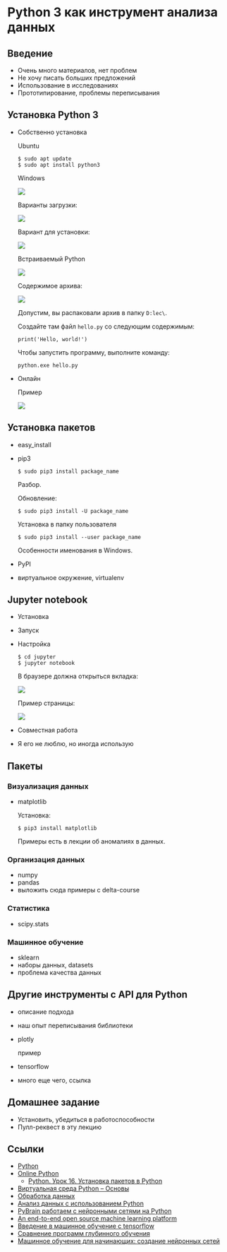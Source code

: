 # Python 3 как инструмент анализа данных

## Введение

* Очень много материалов, нет проблем
* Не хочу писать больших предложений
* Использование в исследованиях
* Прототипирование, проблемы переписывания

## Установка Python 3

* Собственно установка

  Ubuntu

  ```
  $ sudo apt update
  $ sudo apt install python3
  ```

  Windows

  ![](./pic/python-site.png)

  Варианты загрузки:

  ![](./pic/downloads.png)

  Вариант для установки:

  ![](./pic/usual.png)

  Встраиваемый Python

  ![](./pic/embed.png)

  Содержимое архива:

  ![](./pic/archive.png)

  Допустим, вы распаковали архив в папку `D:lec\`.

  Создайте там файл `hello.py` со следующим содержимым:

  ```
  print('Hello, world!')
  ```

  Чтобы запустить программу, выполните команду:

  ```
  python.exe hello.py
  ```

* Онлайн

  Пример

  ![](./pic/online.png)

## Установка пакетов

* easy_install
* pip3

  ```
  $ sudo pip3 install package_name
  ```

  Разбор.

  Обновление:

  ```
  $ sudo pip3 install -U package_name
  ```

  Установка в папку пользователя

  ```
  $ sudo pip3 install --user package_name
  ```

  Особенности именования в Windows.

* PyPI
* виртуальное окружение, virtualenv

## Jupyter notebook

* Установка
* Запуск
* Настройка

  ```
  $ cd jupyter
  $ jupyter notebook
  ```

  В браузере должна открыться вкладка:

  ![](./pic/jupyter.png)

  Пример страницы:

  ![](./pic/jupyter-example.png)

* Совместная работа

* Я его не люблю, но иногда использую

## Пакеты

### Визуализация данных

* matplotlib

  Установка:

  ```
  $ pip3 install matplotlib
  ```

  Примеры есть в лекции об аномалиях в данных.

### Организация данных

* numpy
* pandas
* выложить сюда примеры с delta-course

### Статистика

* scipy.stats

### Машинное обучение

* sklearn
* наборы данных, datasets
* проблема качества данных

## Другие инструменты с API для Python

* описание подхода
* наш опыт переписывания библиотеки
* plotly

  пример

* tensorflow
* много еще чего, ссылка

## Домашнее задание

* Установить, убедиться в работоспособности
* Пулл-реквест в эту лекцию

## Ссылки

* [Python](https://www.python.org/)
* [Online Python](https://repl.it/languages/python3)
  * [Python. Урок 16. Установка пакетов в
  Python](https://devpractice.ru/python-lesson-16-install-packages/)
* [Виртуальная среда Python –
  Основы](https://python-scripts.com/virtualenv)
* [Обработка данных](https://pythonworld.ru/obrabotka-dannyx)
* [Анализ данных с использованием
  Python](https://habr.com/ru/post/353050/)
* [PyBrain работаем с нейронными сетями на
  Python](https://habr.com/ru/post/148407/)
* [An end-to-end open source machine learning
  platform](https://www.tensorflow.org/)
* [Введение в машинное обучение с
  tensorflow](https://habr.com/ru/post/326650/)
* [Сравнение программ глубинного
  обучения](https://ru.wikipedia.org/wiki/%D0%A1%D1%80%D0%B0%D0%B2%D0%BD%D0%B5%D0%BD%D0%B8%D0%B5_%D0%BF%D1%80%D0%BE%D0%B3%D1%80%D0%B0%D0%BC%D0%BC_%D0%B3%D0%BB%D1%83%D0%B1%D0%B8%D0%BD%D0%BD%D0%BE%D0%B3%D0%BE_%D0%BE%D0%B1%D1%83%D1%87%D0%B5%D0%BD%D0%B8%D1%8F)
* [Машинное обучение для начинающих: создание нейронных
  сетей](https://python-scripts.com/intro-to-neural-networks)
